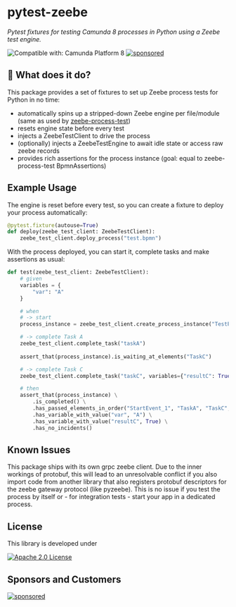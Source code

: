 # pytest-zeebe
*Pytest fixtures for testing Camunda 8 processes in Python using a Zeebe test engine.*

![Compatible with: Camunda Platform 8](https://img.shields.io/badge/Compatible%20with-Camunda%20Platform%208-26d07c)
[![sponsored](https://img.shields.io/badge/sponsoredBy-Holisticon-RED.svg)](https://holisticon.de/)


## 🚀 What does it do?
This package provides a set of fixtures to set up Zeebe process tests for Python in no time:
- automatically spins up a stripped-down Zeebe engine per file/module (same as used by [zeebe-process-test](https://github.com/camunda/zeebe-process-test/)) 
- resets engine state before every test
- injects a ZeebeTestClient to drive the process
- (optionally) injects a ZeebeTestEngine to await idle state or access raw zeebe records
- provides rich assertions for the process instance (goal: equal to zeebe-process-test BpmnAssertions)


## Example Usage
The engine is reset before every test, so you can create a fixture to deploy your process automatically:
```python
@pytest.fixture(autouse=True)
def deploy(zeebe_test_client: ZeebeTestClient):
    zeebe_test_client.deploy_process("test.bpmn")
```

With the process deployed, you can start it, complete tasks and make assertions as usual:
```python
def test(zeebe_test_client: ZeebeTestClient):
    # given
    variables = {
        "var": "A"
    }

    # when
    # -> start
    process_instance = zeebe_test_client.create_process_instance("TestProcess", variables=variables)

    # -> complete Task A
    zeebe_test_client.complete_task("taskA")
    
    assert_that(process_instance).is_waiting_at_elements("TaskC")

    # -> complete Task C
    zeebe_test_client.complete_task("taskC", variables={"resultC": True})

    # then
    assert_that(process_instance) \
        .is_completed() \
        .has_passed_elements_in_order("StartEvent_1", "TaskA", "TaskC", "EndEvent_1") \
        .has_variable_with_value("var", "A") \
        .has_variable_with_value("resultC", True) \
        .has_no_incidents()
```

## Known Issues
This package ships with its own grpc zeebe client. Due to the inner workings of protobuf, this will lead to an unresolvable conflict if you also import code from another library that also registers protobuf descriptors for the zeebe gateway protocol (like pyzeebe). This is no issue if you test the process by itself or - for integration tests - start your app in a dedicated process.

## License

This library is developed under

[![Apache 2.0 License](https://img.shields.io/badge/License-Apache%202.0-blue.svg)](/LICENSE)

## Sponsors and Customers

[![sponsored](https://img.shields.io/badge/sponsoredBy-Holisticon-red.svg)](https://holisticon.de/)
